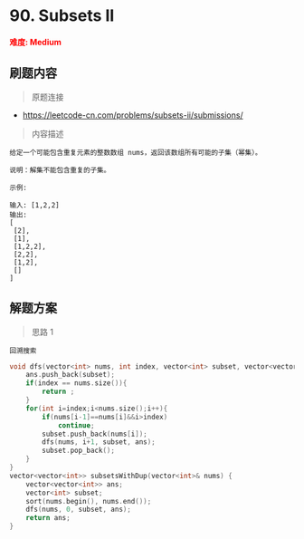 # 90. Subsets II

 **<font color=red>难度: Medium</font>**

 ## 刷题内容

 > 原题连接

* https://leetcode-cn.com/problems/subsets-ii/submissions/
  
 > 内容描述
 
 ```
给定一个可能包含重复元素的整数数组 nums，返回该数组所有可能的子集（幂集）。

说明：解集不能包含重复的子集。

示例:

输入: [1,2,2]
输出:
[
  [2],
  [1],
  [1,2,2],
  [2,2],
  [1,2],
  []
]
 ```

## 解题方案
> 思路 1
```
回溯搜索
```

```cpp
void dfs(vector<int> nums, int index, vector<int> subset, vector<vector<int>>& ans){
    ans.push_back(subset);
    if(index == nums.size()){
        return ;
    }
    for(int i=index;i<nums.size();i++){ 
        if(nums[i-1]==nums[i]&&i>index)
            continue;
        subset.push_back(nums[i]);
        dfs(nums, i+1, subset, ans);
        subset.pop_back();
    }
}
vector<vector<int>> subsetsWithDup(vector<int>& nums) {
    vector<vector<int>> ans;
    vector<int> subset;
    sort(nums.begin(), nums.end());
    dfs(nums, 0, subset, ans);
    return ans;
}
```